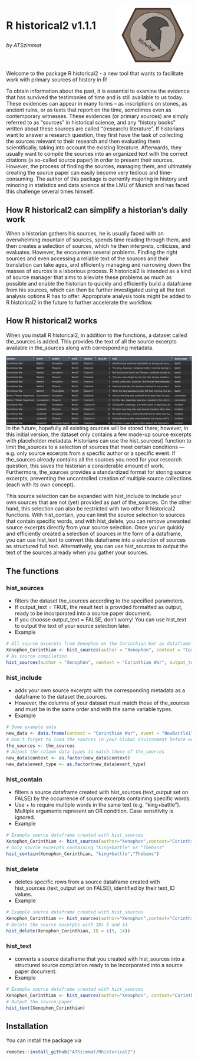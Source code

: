 
<div style="overflow: hidden;">

<img src="images/Logo_historical_end.jpg" width="200" style="float: right; margin-left: 20px;"/>

<h1>

R historical2 v1.1.1
</h1>

<p>

<em>by ATSzimmat</em>
</p>

</div>

Welcome to the package R historical2 - a new tool that wants to
facilitate work with primary sources of history in R!

To obtain information about the past, it is essential to examine the
evidence that has survived the testimonies of time and is still
available to us today. These evidences can appear in many forms – as
inscriptions on stones, as ancient ruins, or as texts that report on the
time, sometimes even as contemporary witnesses. These evidences (or
primary sources) are simply referred to as “sources” in historical
science, and any “history books” written about these sources are called
“(research) literature”. If historians want to answer a research
question, they first have the task of collecting the sources relevant to
their research and then evaluating them scientifically, taking into
account the existing literature. Afterwards, they usually want to
compile the sources into an organized text with the correct citations (a
so-called source paper) in order to present their sources. However, the
process of finding the sources, managing them, and ultimately creating
the source paper can easily become very tedious and time-consuming. The
author of this package is currently majoring in history and minoring in
statistics and data science at the LMU of Munich and has faced this
challenge several times himself.

## How R historical2 can simplify a historian’s daily work

When a historian gathers his sources, he is usually faced with an
overwhelming mountain of sources, spends time reading through them, and
then creates a selection of sources, which he then interprets,
criticizes, and evaluates. However, he encounters several problems.
Finding the right sources and even accessing a reliable text of the
sources and their translation can take ages, and efficiently managing
and narrowing down the masses of sources is a laborious process. R
historical2 is intended as a kind of source manager that aims to
alleviate these problems as much as possible and enable the historian to
quickly and efficiently build a dataframe from his sources, which can
then be further investigated using all the text analysis options R has
to offer. Appropriate analysis tools might be added to R historical2 in
the future to further accelerate the workflow.

## How R historical2 works

When you install R historical2, in addition to the functions, a dataset
called the_sources is added. This provides the text of all the source
excerpts available in the_sources along with corresponding metadata.

<img src="images/Example_data.jpeg" width="1000" style="float: right; margin-left: 20px;"/>

In the future, hopefully all existing sources will be stored there;
however, in this initial version, the dataset only contains a few
made-up source excerpts with placeholder metadata. Historians can use
the hist_sources() function to limit the_sources to a selection of
sources that meet certain conditions — e.g. only source excerpts from a
specific author or a specific event. If the_sources already contains all
the sources you need for your research question, this saves the
historian a considerable amount of work. Furthermore, the_sources
provides a standardized format for storing source excerpts, preventing
the uncontrolled creation of multiple source collections (each with its
own concept).

This source selection can be expanded with hist_include to include your
own sources that are not (yet) provided as part of the_sources. On the
other hand, this selection can also be restricted with two other R
historical2 functions. With hist_contain, you can limit the source
selection to sources that contain specific words, and with hist_delete,
you can remove unwanted source excerpts directly from your source
selection. Once you’ve quickly and efficiently created a selection of
sources in the form of a dataframe, you can use hist_text to convert
this dataframe into a selection of sources as structured full text.
Alternatively, you can use hist_sources to output the text of the
sources already when you gather your sources.

## The functions

### hist_sources

- filters the dataset the_sources according to the specified parameters.
- If output_text = TRUE, the result text is provided formatted as
  output, ready to be incorporated into a source paper document.
- If you choosse output_text = FALSE, don’t worry! You can use hist_text
  to output the text of your source selection later.
- Example

``` r
# All source excerpts from Xenophon on the Corinthian War as dataframe
Xenophon_Corinthian <- hist_sources(author = "Xenophon", context = "Corinthian War", output_text = FALSE)
# As source compilation
hist_sources(author = "Xenophon", context = "Corinthian War", output_text = TRUE)
```

### hist_include

- adds your own source excerpts with the corresponding metadata as a
  dataframe to the dataset the_sources.
- However, the columns of your dataset must match those of the_sources
  and must be in the same order and with the same variable types.
- Example

``` r
# Some example data
new_data <- data.frame(context = "Corinthian War", event = "NewBattle1", author = "Plutarch", work = "Work3", citation = "NewCitation6", text_ID = 15, text = "The fleets clashed near Cnidus.", event_type = "battle", stringsAsFactors = FALSE)
# Don't forget to load the_sources in your Global Environment before working with hist_include
the_sources <- the_sources
# Adjust the column data types to match those of the_sources
new_data$context <- as.factor(new_data$context)
new_data$event_type <- as.factor(new_data$event_type)
```

### hist_contain

- filters a source dataframe created with hist_sources (text_output set
  on FALSE) by the occurrence of source excerpts containing specific
  words.
- Use + to require multiple words in the same text (e.g. “king+battle”).
  Multiple arguments represent an OR condition. Case sensitivity is
  ignored.
- Example

``` r
# Example source dataframe created with hist_sources
Xenophon_Corinthian <- hist_sources(author="Xenophon",context="Corinthian War", output_text = FALSE)
# Only source excerpts containing "king+battle" or "Thebans"
hist_contain(Xenophon_Corinthian, "king+battle","Thebans")
```

### hist_delete

- deletes specific rows from a source dataframe created with
  hist_sources (text_output set on FALSE), identified by their text_ID
  values.
- Example

``` r
# Example source dataframe created with hist_sources
Xenophon_Corinthian <- hist_sources(author="Xenophon",context="Corinthian War", output_text = FALSE)
# Delete the source excerpts with IDs 5 and 14
hist_delete(Xenophon_Corinthian, ID = c(5, 14))
```

### hist_text

- converts a source dataframe that you created with hist_sources into a
  structured source compilation ready to be incorporated into a source
  paper document.
- Example

``` r
# Example source dataframe created with hist_sources
Xenophon_Corinthian <- hist_sources(author="Xenophon", context="Corinthian War", output_text = FALSE)
# Output the source-paper
hist_text(Xenophon_Corinthian)
```

## Installation

You can install the package via

``` r
remotes::install_github("ATSzimmat/Rhistorical2")
```
